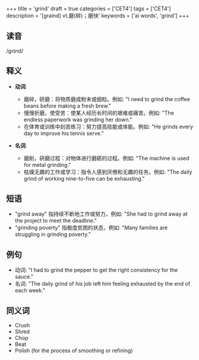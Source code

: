 +++
title = 'grind'
draft = true
categories = ['CET4']
tags = ['CET4']
description = '[graind] vt.磨(碎)；磨快'
keywords = ['ai words', 'grind']
+++

## 读音
/grɪnd/

## 释义
- **动词**:
  - 磨碎，研磨：将物质磨成粉末或细粒。例如: "I need to grind the coffee beans before making a fresh brew."
  - 慢慢折磨，使受苦：使某人经历长时间的艰难或痛苦。例如: "The endless paperwork was grinding her down."
  - 在体育或训练中刻苦练习：努力提高技能或体能。例如: "He grinds every day to improve his tennis serve."

- **名词**:
  - 磨削，研磨过程：对物体进行磨砺的过程。例如: "The machine is used for metal grinding."
  - 枯燥无趣的工作或学习：指令人感到厌倦和无趣的任务。例如: "The daily grind of working nine-to-five can be exhausting."

## 短语
- "grind away" 指持续不断地工作或努力，例如: "She had to grind away at the project to meet the deadline."
- "grinding poverty" 指极度贫困的状态，例如: "Many families are struggling in grinding poverty."

## 例句
- 动词: "I had to grind the pepper to get the right consistency for the sauce."
- 名词: "The daily grind of his job left him feeling exhausted by the end of each week."

## 同义词
- Crush
- Shred
- Chop
- Beat
- Polish (for the process of smoothing or refining)

